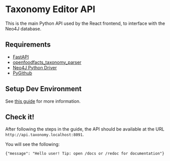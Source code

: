 # Taxonomy Editor API

This is the main Python API used by the React frontend, to interface with the Neo4J database.

## Requirements
- [FastAPI](https://github.com/tiangolo/fastapi)
- [openfoodfacts_taxonomy_parser](../parser/openfoodfacts_taxonomy_parser/)
- [Neo4J Python Driver](https://github.com/neo4j/neo4j-python-driver)
- [PyGithub](https://github.com/PyGithub/PyGithub)

## Setup Dev Environment

See [this guide](../doc/introduction/setup-dev.md) for more information.

## Check it!

After following the steps in the guide, the API should be available at the URL `http://api.taxonomy.localhost:8091`.

You will see the following:
```
{"message": "Hello user! Tip: open /docs or /redoc for documentation"}
```
